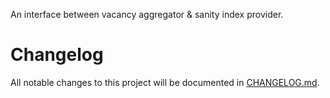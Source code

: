 An interface between vacancy aggregator & sanity index provider.

# Changelog
All notable changes to this project will be documented in [CHANGELOG.md](CHANGELOG.md).